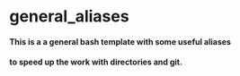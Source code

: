# general_aliases
#### This is a a general bash template with some useful aliases 
#### to speed up the work with directories and git.
